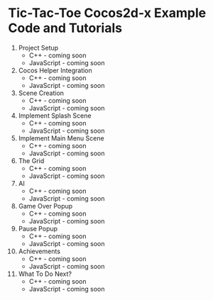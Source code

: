 # Tic-Tac-Toe Cocos2d-x Example Code and Tutorials

<ol>
  <li>
    Project Setup
    <ul>
      <li>C++ - coming soon</li>
      <li>JavaScript - coming soon</li>
    </ul>
  </li>
  
  <li>
    Cocos Helper Integration
    <ul>
      <li>C++ - coming soon</li>
      <li>JavaScript - coming soon</li>
    </ul>
  </li>
  
  <li>
    Scene Creation
    <ul>
      <li>C++ - coming soon</li>
      <li>JavaScript - coming soon</li>
    </ul>
  </li>
  
  <li>
    Implement Splash Scene
    <ul>
      <li>C++ - coming soon</li>
      <li>JavaScript - coming soon</li>
    </ul>
  </li>
  
  <li>
    Implement Main Menu Scene
    <ul>
      <li>C++ - coming soon</li>
      <li>JavaScript - coming soon</li>
    </ul>
  </li>
  
  <li>
    The Grid
    <ul>
      <li>C++ - coming soon</li>
      <li>JavaScript - coming soon</li>
    </ul>
  </li>
  
  <li>
    AI
    <ul>
      <li>C++ - coming soon</li>
      <li>JavaScript - coming soon</li>
    </ul>
  </li>
  
  <li>
    Game Over Popup
    <ul>
      <li>C++ - coming soon</li>
      <li>JavaScript - coming soon</li>
    </ul>
  </li>
  
  <li>
    Pause Popup
    <ul>
      <li>C++ - coming soon</li>
      <li>JavaScript - coming soon</li>
    </ul>
  </li>
  
  <li>
    Achievements
    <ul>
      <li>C++ - coming soon</li>
      <li>JavaScript - coming soon</li>
    </ul>
  </li>
  
  <li>
    What To Do Next?
    <ul>
      <li>C++ - coming soon</li>
      <li>JavaScript - coming soon</li>
    </ul>
  </li>
</ol>
